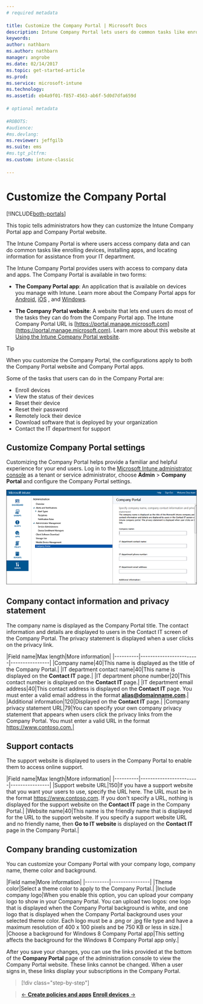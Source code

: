 ```yaml
---
# required metadata

title: Customize the Company Portal | Microsoft Docs
description: Intune Company Portal lets users do common tasks like enroll devices, install apps, and find IT department info.
keywords:
author: nathbarn
ms.author: nathbarn
manager: angrobe
ms.date: 02/14/2017
ms.topic: get-started-article
ms.prod:
ms.service: microsoft-intune
ms.technology:
ms.assetid: eb4a9f01-f857-4563-ab6f-5d0d7dfa659d

# optional metadata

#ROBOTS:
#audience:
#ms.devlang:
ms.reviewer: jeffgilb
ms.suite: ems
#ms.tgt_pltfrm:
ms.custom: intune-classic

---
```


# Customize the Company Portal

[!INCLUDE[both-portals](./includes/note-for-both-portals.md)]

This topic tells administrators how they can customize the Intune Company Portal app and Company Portal website.

The Intune Company Portal is where users access company data and can do common tasks like enrolling devices, installing apps, and locating information for assistance from your IT department.

The Intune Company Portal provides users with access to company data and apps. The Company Portal is available in two forms:

-   **The Company Portal app**: An application that is available on devices you manage with Intune. Learn more about the Company Portal apps for [Android](/intune-user-help/using-your-android-device-with-intune), [iOS](/intune-user-help/using-your-iOS-or-macOS-device-with-intune)
, and [Windows](/intune-user-help/using-your-windows-device-with-intune).


- **The Company Portal website**: A website that lets end users do most of the tasks they can do from the Company Portal app. The Intune Company Portal URL is [https://portal.manage.microsoft.com](https://portal.manage.microsoft.com). Learn more about this website at [Using the Intune Company Portal website](/intune-user-help/using-the-intune-company-portal-website).

> [!TIP]
> When you customize the Company Portal, the configurations apply to both the Company Portal website and Company Portal apps.

Some of the tasks that users can do in the Company Portal are:

-   Enroll devices
-   View the status of their devices
-   Reset their device
-   Reset their password
-   Remotely lock their device
-   Download software that is deployed by your organization
-   Contact the IT department for support

## Customize Company Portal settings
Customizing the Company Portal helps provide a familiar and helpful experience for your end users. Log in to the [Microsoft Intune administrator console](https://manage.microsoft.com) as a tenant or service administrator, choose **Admin** &gt; **Company Portal** and configure the Company Portal settings.

![admin-console-admin-workspace-comp-portal-settings](./media/companyportal.png)

## Company contact information and privacy statement
The company name is displayed as the Company Portal title. The contact information and details are displayed to users in the Contact IT screen of the Company Portal. The privacy statement is displayed when a user clicks on the privacy link.

|Field name|Max length|More information|
    |----------|------------------------|----------------|
    |Company name|40|This name is displayed as the title of the Company Portal.|
    |IT department contact name|40|This name is displayed on the **Contact IT** page.|
    |IT department phone number|20|This contact number is displayed on the **Contact IT** page.|
    |IT department email address|40|This contact address is displayed on the **Contact IT** page. You must enter a valid email address in the format **alias@domainname.com**.|
    |Additional information|120|Displayed on the **Contact IT** page.|
    |Company privacy statement URL|79|You can specify your own company privacy statement that appears when users click the privacy links from the Company Portal. You must enter a valid URL in the format https://www.contoso.com.|

## Support contacts
The support website is displayed to users in the Company Portal to enable them to access online support.

|Field name|Max length|More information|
    |----------|------------------------|----------------|
    |Support website URL|150|If you have a support website that you want your users to use, specify the URL here. The URL must be in the format https://www.contoso.com. If you don't specify a URL, nothing is displayed for the support website on the **Contact IT** page in the Company Portal.|
    |Website name|40|This name is the friendly name that is displayed for the URL to the support website. If you specify a support website URL and no friendly name, then **Go to IT website** is displayed on the **Contact IT** page in the Company Portal.|

## Company branding customization
You can customize your Company Portal with your company logo, company name, theme color and background.

|Field name|More information|
    |----------|----------------|
    |Theme color|Select a theme color to apply to the Company Portal.|
    |Include company logo|When you enable this option, you can upload your company logo to show in your Company Portal. You can upload two logos: one logo that is displayed when the Company Portal background is white, and one logo that is displayed when the Company Portal background uses your selected theme color. Each logo must be a .png or .jpg file type and have a maximum resolution of 400 x 100 pixels and be 750 KB or less in size.|
    |Choose a background for Windows 8 Company Portal app|This setting affects the background for the Windows 8 Company Portal app only.|


After you save your changes, you can use the links provided at the bottom of the **Company Portal** page of the administration console to view the Company Portal website. These links cannot be changed. When a user signs in, these links display your subscriptions in the Company Portal.

>[!div class="step-by-step"]

>[&larr; **Create policies and apps**](.\start-with-a-paid-subscription-to-microsoft-intune-step-6.md)       [**Enroll devices** &rarr;](.\start-with-a-paid-subscription-to-microsoft-intune-step-8.md)  
